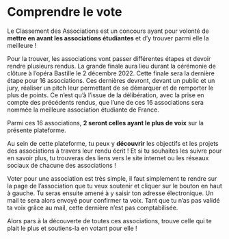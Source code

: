 # Comprendre le vote

Le Classement des Associations est un concours ayant pour volonté de **mettre en avant les associations étudiantes** et d’y trouver parmi elle la meilleure !

Pour la trouver, les associations vont passer différentes étapes et devoir rendre plusieurs rendus. La grande finale aura lieu durant la cérémonie de clôture à l’opéra Bastille le 2 décembre 2022. Cette finale sera la dernière étape pour 16 associations. Ces dernières devront, devant un public et un jury, réaliser un pitch leur permettant de se démarquer et de remporter le plus de points. Ce n’est qu’à l’issue de la délibération, avec la prise en compte des précédents rendus, que l’une de ces 16 associations sera nommée la meilleure association étudiante de France.

Parmi ces 16 associations, **2 seront celles ayant le plus de voix** sur la présente plateforme.

Au sein de cette plateforme, tu peux y **découvrir** les objectifs et les projets des associations à travers leur rendu écrit ! Et si tu souhaites les suivre pour en savoir plus, tu trouveras des liens vers le site internet ou les réseaux sociaux de chacune des associations !

Voter pour une association est très simple, il faut simplement te rendre sur la page de l’association que tu veux soutenir et cliquer sur le bouton en haut à gauche. Tu seras ensuite amené à y saisir ton adresse électronique. Un mail te sera alors envoyé pour confirmer ta voix. Tant que tu n’as pas validé ta voix grâce au mail, cette dernière n’est pas comptabilisée.

Alors pars à la découverte de toutes ces associations, trouve celle qui te plait le plus et soutiens-la en votant pour elle !
